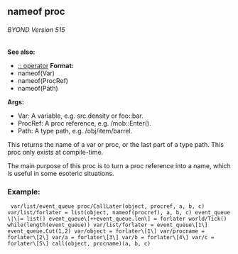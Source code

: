 ## nameof proc 
###### BYOND Version 515
**See also:**
+   [:: operator](/ref/operator/::.md) <!-- -->
**Format:**
+   nameof(Var)
+   nameof(ProcRef)
+   nameof(Path)
<!-- -->
**Args:**
+   Var: A variable, e.g. src.density or foo::bar.
+   ProcRef: A proc reference, e.g. /mob::Enter().
+   Path: A type path, e.g. /obj/item/barrel.


This returns the name of a var or proc, or the last part of a
type path. This proc only exists at compile-time. 

The main
purpose of this proc is to turn a proc reference into a name, which is
useful in some esoteric situations.
### Example:

```
 var/list/event_queue proc/CallLater(object, procref, a, b, c)
var/list/forlater = list(object, nameof(procref), a, b, c) event_queue
\|\|= list() event_queue\[++event_queue.len\] = forlater world/Tick()
while(length(event_queue)) var/list/forlater = event_queue\[1\]
event_queue.Cut(1,2) var/object = forlater\[1\] var/procname =
forlater\[2\] var/a = forlater\[3\] var/b = forlater\[4\] var/c =
forlater\[5\] call(object, procname)(a, b, c) 
```

